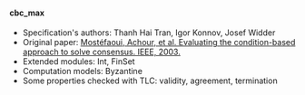 #### cbc_max
- Specification's authors: Thanh Hai Tran, Igor Konnov, Josef Widder
- Original paper: <a href=https://ieeexplore.ieee.org/document/1209964/>Mostéfaoui, Achour, et al. Evaluating the condition-based approach to solve consensus. IEEE, 2003.</a>
- Extended modules: Int, FinSet
- Computation models: Byzantine
- Some properties checked with TLC: validity, agreement, termination


